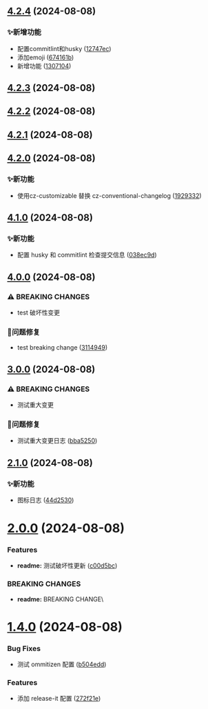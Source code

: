 

## [4.2.4](https://github.com/jackchoumine/pics/compare/v4.2.3...v4.2.4) (2024-08-08)


### ✨新增功能

* 配置commitlint和husky ([12747ec](https://github.com/jackchoumine/pics/commit/12747ecb0a2fdc109be2f25d8fe1dde4446223da))
* 添加emoji ([674161b](https://github.com/jackchoumine/pics/commit/674161b1260a041dbcc461665fbc2cc702f5d826))
* 新增功能 ([1307104](https://github.com/jackchoumine/pics/commit/13071042535bf7bfe0401d3c15a9ccf6396325bb))

## [4.2.3](https://github.com/jackchoumine/pics/compare/v4.2.1...v4.2.3) (2024-08-08)

## [4.2.2](https://github.com/jackchoumine/pics/compare/v4.2.1...v4.2.2) (2024-08-08)

## [4.2.1](https://github.com/jackchoumine/pics/compare/v4.2.0...v4.2.1) (2024-08-08)

## [4.2.0](https://github.com/jackchoumine/pics/compare/v4.1.0...v4.2.0) (2024-08-08)


### ✨新功能

* 使用cz-customizable 替换 cz-conventional-changelog ([1929332](https://github.com/jackchoumine/pics/commit/1929332dede36303fd8cf6905b8a302dfafa4203))

## [4.1.0](https://github.com/jackchoumine/pics/compare/v4.0.0...v4.1.0) (2024-08-08)


### ✨新功能

* 配置 husky 和 commitlint 检查提交信息 ([038ec9d](https://github.com/jackchoumine/pics/commit/038ec9dcbff84cbc3165094dcfa2b9916aab9de2))

## [4.0.0](https://github.com/jackchoumine/pics/compare/v3.0.0...v4.0.0) (2024-08-08)


### ⚠ BREAKING CHANGES

* test 破坏性变更

### 🐛问题修复

* test breaking change ([3114949](https://github.com/jackchoumine/pics/commit/31149498db13d9ffe165ac6f20dd437663656f80))

## [3.0.0](https://github.com/jackchoumine/pics/compare/v2.1.0...v3.0.0) (2024-08-08)


### ⚠ BREAKING CHANGES

* 测试重大变更

### 🐛问题修复

* 测试重大变更日志 ([bba5250](https://github.com/jackchoumine/pics/commit/bba52506f4d3634e3f9666c4bb3c019535d34a85))

## [2.1.0](https://github.com/jackchoumine/pics/compare/v2.0.0...v2.1.0) (2024-08-08)


### ✨新功能

* 图标日志 ([44d2530](https://github.com/jackchoumine/pics/commit/44d2530be8f41924bf441f03e2df11d5003c485f))

# [2.0.0](https://github.com/jackchoumine/pics/compare/v1.4.0...v2.0.0) (2024-08-08)


### Features

* **readme:** 测试破坏性更新 ([c00d5bc](https://github.com/jackchoumine/pics/commit/c00d5bcba31382f9d34d9caf760e9ec9f1dd3b88))


### BREAKING CHANGES

* **readme:** BREAKING CHANGE\

# [1.4.0](https://github.com/jackchoumine/pics/compare/v1.3.9...v1.4.0) (2024-08-08)


### Bug Fixes

* 测试 ommitizen 配置 ([b504edd](https://github.com/jackchoumine/pics/commit/b504eddee9d49d1008e3bbcad6bde57e53e9f055))


### Features

* 添加 release-it 配置 ([272f21e](https://github.com/jackchoumine/pics/commit/272f21e9995cabdb7b6eca840f7e8b57df3b1dcf))
